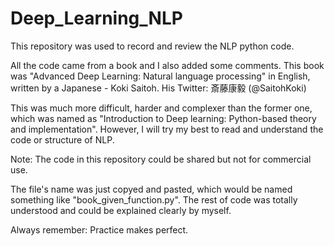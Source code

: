 # Deep_Learning_NLP

This repository was used to record and review the NLP python code.

All the code came from a book and I also added some comments. This book was "Advanced Deep Learning: Natural language processing" in English, written by a Japanese - Koki Saitoh. His Twitter: 斎藤康毅 (@SaitohKoki)

This was much more difficult, harder and complexer than the former one, which was named as "Introduction to Deep learning: Python-based theory and implementation". However, I will try my best to read and understand the code or structure of NLP.

Note: The code in this repository could be shared but not for commercial use.

The file's name was just copyed and pasted, which would be named something like "book_given_function.py". The rest of code was totally understood and could be explained clearly by myself.

Always remember: Practice makes perfect.
